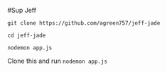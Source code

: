 #Sup Jeff


`git clone https://github.com/agreen757/jeff-jade`

`cd jeff-jade`

`nodemon app.js`

Clone this and run `nodemon app.js`